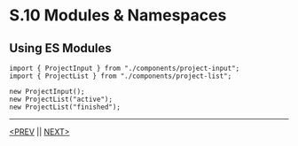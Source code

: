 # S.10 Modules & Namespaces

## Using ES Modules

```tsx
import { ProjectInput } from "./components/project-input";
import { ProjectList } from "./components/project-list";

new ProjectInput();
new ProjectList("active");
new ProjectList("finished");
```

---

[<PREV](./230504.md) || [NEXT>](./230506.md)
